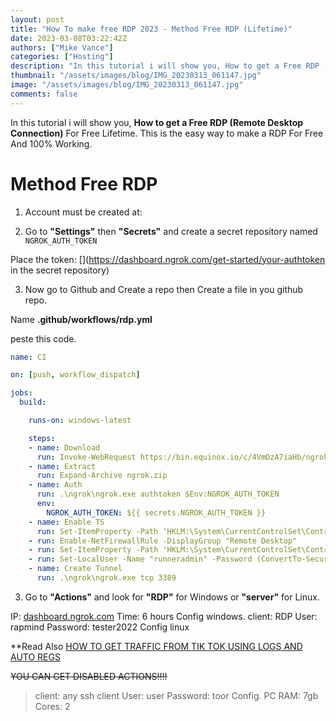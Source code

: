 ```yaml
---
layout: post
title: "How To make free RDP 2023 - Method Free RDP (Lifetime)"
date: 2023-03-08T03:22:42Z
authors: ["Mike Vance"]
categories: ["Hosting"]
description: "In this tutorial i will show you, How to get a Free RDP (Remote Desktop Connection) For Free Lifetime. This is the easy way to make a RDP For Free And 100% Working."
thumbnail: "/assets/images/blog/IMG_20230313_061147.jpg"
image: "/assets/images/blog/IMG_20230313_061147.jpg"
comments: false
---
```


In this tutorial i will show you, **How to get a Free RDP (Remote Desktop Connection)** For Free Lifetime. This is the easy way to make a RDP For Free And 100% Working.

# Method Free RDP

1. Account must be created at: [](https://dashboard.ngrok.com/signup)

2. Go to **"Settings"** then **"Secrets"** and create a secret repository named ```NGROK_AUTH_TOKEN```

Place the token: [](https://dashboard.ngrok.com/get-started/your-authtoken in the secret repository)

3. Now go to Github and Create a repo then Create a file in you github repo.

Name **.github/workflows/rdp.yml**

peste this code.

```yml
name: CI

on: [push, workflow_dispatch]

jobs:
  build:

    runs-on: windows-latest

    steps:
    - name: Download
      run: Invoke-WebRequest https://bin.equinox.io/c/4VmDzA7iaHb/ngrok-stable-windows-amd64.zip -OutFile ngrok.zip
    - name: Extract
      run: Expand-Archive ngrok.zip
    - name: Auth
      run: .\ngrok\ngrok.exe authtoken $Env:NGROK_AUTH_TOKEN
      env:
        NGROK_AUTH_TOKEN: ${{ secrets.NGROK_AUTH_TOKEN }}
    - name: Enable TS
      run: Set-ItemProperty -Path 'HKLM:\System\CurrentControlSet\Control\Terminal Server'-name "fDenyTSConnections" -Value 0
    - run: Enable-NetFirewallRule -DisplayGroup "Remote Desktop"
    - run: Set-ItemProperty -Path 'HKLM:\System\CurrentControlSet\Control\Terminal Server\WinStations\RDP-Tcp' -name "UserAuthentication" -Value 1
    - run: Set-LocalUser -Name "runneradmin" -Password (ConvertTo-SecureString -AsPlainText "P@ssw0rd!" -Force)
    - name: Create Tunnel
      run: .\ngrok\ngrok.exe tcp 3389
```

3. Go to **"Actions"** and look for **"RDP"** for Windows or **"server"** for Linux.

IP: [dashboard.ngrok.com](https://dashboard.ngrok.com/endpoints/status)
Time: 6 hours
Config windows.
client: RDP
User: rapmind
Password: tester2022
Config linux

**Read Also [HOW TO GET TRAFFIC FROM TIK TOK USING LOGS AND AUTO REGS](/blog/2023-03-12-how-to-get-trafic-from-tiktok/)

~~YOU CAN GET DISABLED ACTIONS!!!!~~

> client: any ssh client
User: user
Password: toor
Config. PC
RAM: 7gb
Cores: 2

